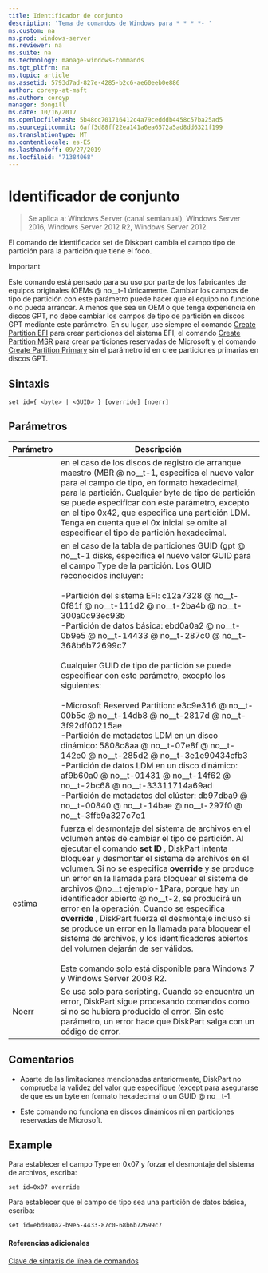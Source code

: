 ```yaml
---
title: Identificador de conjunto
description: 'Tema de comandos de Windows para * * * *- '
ms.custom: na
ms.prod: windows-server
ms.reviewer: na
ms.suite: na
ms.technology: manage-windows-commands
ms.tgt_pltfrm: na
ms.topic: article
ms.assetid: 5793d7ad-827e-4285-b2c6-ae60eeb0e886
author: coreyp-at-msft
ms.author: coreyp
manager: dongill
ms.date: 10/16/2017
ms.openlocfilehash: 5b48cc701716412c4a79cedddb4458c57ba25ad5
ms.sourcegitcommit: 6aff3d88ff22ea141a6ea6572a5ad8dd6321f199
ms.translationtype: MT
ms.contentlocale: es-ES
ms.lasthandoff: 09/27/2019
ms.locfileid: "71384068"
---
```

# <a name="set-id"></a>Identificador de conjunto

>Se aplica a: Windows Server (canal semianual), Windows Server 2016, Windows Server 2012 R2, Windows Server 2012

El comando de identificador set de Diskpart cambia el campo tipo de partición para la partición que tiene el foco.  
  
> [!IMPORTANT]  
> Este comando está pensado para su uso por parte de los fabricantes de equipos originales \(OEMs @ no__t-1 únicamente. Cambiar los campos de tipo de partición con este parámetro puede hacer que el equipo no funcione o no pueda arrancar. A menos que sea un OEM o que tenga experiencia en discos GPT, no debe cambiar los campos de tipo de partición en discos GPT mediante este parámetro. En su lugar, use siempre el comando [Create Partition EFI](create-partition-efi.md) para crear particiones del sistema EFI, el comando [Create Partition MSR](create-partition-msr.md) para crear particiones reservadas de Microsoft y el comando [Create Partition Primary](create-partition-primary.md) sin el parámetro id en cree particiones primarias en discos GPT.  
  
  
  
## <a name="syntax"></a>Sintaxis  
  
```  
set id={ <byte> | <GUID> } [override] [noerr]  
```  
  
## <a name="parameters"></a>Parámetros  
  
| Parámetro |                                                                                                                                                                                                                                                                                                                                                                   Descripción                                                                                                                                                                                                                                                                                                                                                                   |
|-----------|-------------------------------------------------------------------------------------------------------------------------------------------------------------------------------------------------------------------------------------------------------------------------------------------------------------------------------------------------------------------------------------------------------------------------------------------------------------------------------------------------------------------------------------------------------------------------------------------------------------------------------------------------------------------------------------------------------------------------------------------------|
|  <byte>   |                                                                                                                                                                                                       en el caso de los discos de registro de arranque maestro \(MBR @ no__t-1, especifica el nuevo valor para el campo de tipo, en formato hexadecimal, para la partición. Cualquier byte de tipo de partición se puede especificar con este parámetro, excepto en el tipo 0x42, que especifica una partición LDM. Tenga en cuenta que el 0x inicial se omite al especificar el tipo de partición hexadecimal.                                                                                                                                                                                                       |
|  <GUID>   | en el caso de la tabla de particiones GUID \(gpt @ no__t-1 disks, especifica el nuevo valor GUID para el campo Type de la partición. Los GUID reconocidos incluyen:<br /><br />-Partición del sistema EFI: c12a7328 @ no__t-0f81f @ no__t-111d2 @ no__t-2ba4b @ no__t-300a0c93ec93b<br />-Partición de datos básica: ebd0a0a2 @ no__t-0b9e5 @ no__t-14433 @ no__t-287c0 @ no__t-368b6b72699c7<br /><br />Cualquier GUID de tipo de partición se puede especificar con este parámetro, excepto los siguientes:<br /><br />-Microsoft Reserved Partition: e3c9e316 @ no__t-00b5c @ no__t-14db8 @ no__t-2817d @ no__t-3f92df00215ae<br />-Partición de metadatos LDM en un disco dinámico: 5808c8aa @ no__t-07e8f @ no__t-142e0 @ no__t-285d2 @ no__t-3e1e90434cfb3<br />-Partición de datos LDM en un disco dinámico: af9b60a0 @ no__t-01431 @ no__t-14f62 @ no__t-2bc68 @ no__t-33311714a69ad<br />-Partición de metadatos del clúster: db97dba9 @ no__t-00840 @ no__t-14bae @ no__t-297f0 @ no__t-3ffb9a327c7e1 |
| estima  |                                                                fuerza el desmontaje del sistema de archivos en el volumen antes de cambiar el tipo de partición. Al ejecutar el comando **set ID** , DiskPart intenta bloquear y desmontar el sistema de archivos en el volumen. Si no se especifica **override** y se produce un error en la llamada para bloquear el sistema de archivos @no__t ejemplo-1Para, porque hay un identificador abierto @ no__t-2, se producirá un error en la operación. Cuando se especifica **override** , DiskPart fuerza el desmontaje incluso si se produce un error en la llamada para bloquear el sistema de archivos, y los identificadores abiertos del volumen dejarán de ser válidos.<br /><br />Este comando solo está disponible para Windows 7 y Windows Server 2008 R2.                                                                 |
|   Noerr   |                                                                                                                                                                                                                                                                    Se usa solo para scripting. Cuando se encuentra un error, DiskPart sigue procesando comandos como si no se hubiera producido el error. Sin este parámetro, un error hace que DiskPart salga con un código de error.                                                                                                                                                                                                                                                                    |
  
## <a name="remarks"></a>Comentarios  
  
-   Aparte de las limitaciones mencionadas anteriormente, DiskPart no comprueba la validez del valor que especifique \(except para asegurarse de que es un byte en formato hexadecimal o un GUID @ no__t-1.  
  
-   Este comando no funciona en discos dinámicos ni en particiones reservadas de Microsoft.  
  
## <a name="BKMK_examples"></a>Example  
Para establecer el campo Type en 0x07 y forzar el desmontaje del sistema de archivos, escriba:  
  
```  
set id=0x07 override  
```  
  
Para establecer que el campo de tipo sea una partición de datos básica, escriba:  
  
```  
set id=ebd0a0a2-b9e5-4433-87c0-68b6b72699c7  
```  
  
#### <a name="additional-references"></a>Referencias adicionales  
[Clave de sintaxis de línea de comandos](command-line-syntax-key.md)  
  

  

